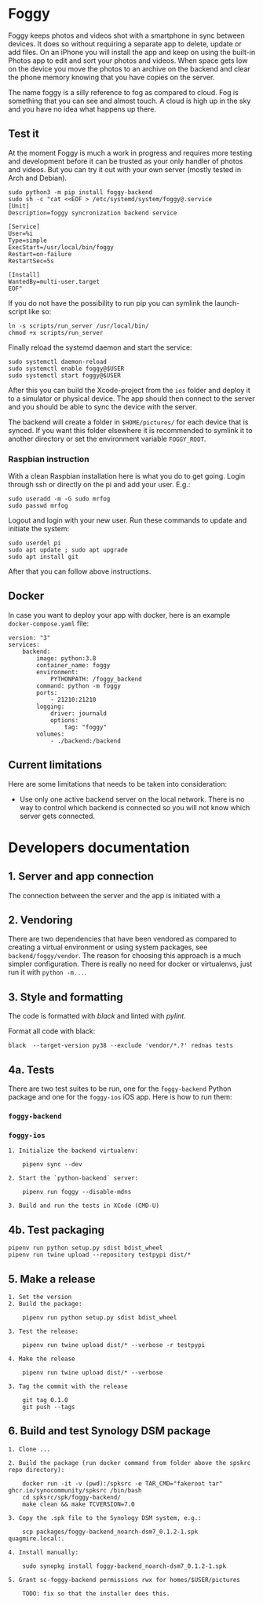 # Foggy

Foggy keeps photos and videos shot with a smartphone in sync between devices. 
It does so without requiring a separate app to delete, update or add files. 
On an iPhone you will install the app and keep on using the built-in Photos
app to edit and sort your photos and videos. When space gets low on the device
you move the photos to an archive on the backend and clear the phone memory 
knowing that you have copies on the server.

The name foggy is a silly reference to fog as compared to cloud. Fog is
something that you can see and almost touch. A cloud is high up in the sky and
you have no idea what happens up there.

## Test it

At the moment Foggy is much a work in progress and requires more testing and 
development before it can be trusted as your only handler of photos and videos.
But you can try it out with your own server (mostly tested in Arch and Debian).

    sudo python3 -m pip install foggy-backend
    sudo sh -c "cat <<EOF > /etc/systemd/system/foggy@.service
    [Unit]
    Description=foggy syncronization backend service

    [Service]
    User=%i
    Type=simple
    ExecStart=/usr/local/bin/foggy
    Restart=on-failure
    RestartSec=5s

    [Install]
    WantedBy=multi-user.target
    EOF"

If you do not have the possibility to run pip you can symlink the launch-script
like so:

    ln -s scripts/run_server /usr/local/bin/
    chmod +x scripts/run_server

Finally reload the systemd daemon and start the service:

    sudo systemctl daemon-reload
    sudo systemctl enable foggy@$USER
    sudo systemctl start foggy@$USER
    
After this you can build the Xcode-project from the `ios` folder and deploy it to
a simulator or physical device. The app should then connect to the server and you
should be able to sync the device with the server.

The backend will create a folder in `$HOME/pictures/` for each device that is 
synced. If you want this folder elsewhere it is recommended to symlink it to
another directory or set the environment variable `FOGGY_ROOT`.


### Raspbian instruction

With a clean Raspbian installation here is what you do to get going. Login through
ssh or directly on the pi and add your user. E.g.:

    sudo useradd -m -G sudo mrfog
    sudo passwd mrfog

Logout and login with your new user. Run these commands to update and initiate the
system:

    sudo userdel pi
    sudo apt update ; sudo apt upgrade
    sudo apt install git
    
After that you can follow above instructions.


## Docker

In case you want to deploy your app with docker, here is an example 
`docker-compose.yaml` file:

    version: "3"
    services:
        backend:
            image: python:3.8
            container_name: foggy
            environment:
                PYTHONPATH: /foggy_backend
            command: python -m foggy
            ports:
                - 21210:21210
            logging:
                driver: journald
                options:
                    tag: "foggy"
            volumes:
                - ./backend:/backend

## Current limitations

Here are some limitations that needs to be taken into consideration:

- Use only one active backend server on the local network. There is no way to control
which backend is connected so you will not know which server gets connected.


# Developers documentation


## 1. Server and app connection

The connection between the server and the app is initiated with a 

## 2. Vendoring

There are two dependencies that have been vendored as compared to creating a
virtual environment or using system packages, see `backend/foggy/vendor`. The
reason for choosing this approach is a much simpler configuration. There is
really no need for docker or virtualenvs, just run it with `python -m...`.

## 3. Style and formatting

The code is formatted with *black* and linted with *pylint*.

Format all code with black:

    black  --target-version py38 --exclude 'vendor/*.?' rednas tests


## 4a. Tests

There are two test suites to be run, one for the `foggy-backend` Python package
and one for the `foggy-ios` iOS app. Here is how to run them:


### `foggy-backend`

### `foggy-ios`

    1. Initialize the backend virtualenv:

        pipenv sync --dev

    2. Start the `python-backend` server:

        pipenv run foggy --disable-mdns

    3. Build and run the tests in XCode (CMD-U)

## 4b. Test packaging

    pipenv run python setup.py sdist bdist_wheel
    pipenv run twine upload --repository testpypi dist/*


## 5. Make a release

    1. Set the version
    2. Build the package:

        pipenv run python setup.py sdist bdist_wheel

    3. Test the release:
        
        pipenv run twine upload dist/* --verbose -r testpypi

    4. Make the release
       
        pipenv run twine upload dist/* --verbose
    
    3. Tag the commit with the release

        git tag 0.1.0
        git push --tags

## 6. Build and test Synology DSM package

    1. Clone ...

    2. Build the package (run docker command from folder above the spskrc repo directory):

        docker run -it -v (pwd):/spksrc -e TAR_CMD="fakeroot tar" ghcr.io/synocommunity/spksrc /bin/bash
        cd spksrc/spk/foggy-backend/
        make clean && make TCVERSION=7.0

    3. Copy the .spk file to the Synology DSM system, e.g.:

        scp packages/foggy-backend_noarch-dsm7_0.1.2-1.spk quagmire.local:.

    4. Install manually:

        sudo synopkg install foggy-backend_noarch-dsm7_0.1.2-1.spk

    5. Grant sc-foggy-backend permissions rwx for homes/$USER/pictures

        TODO: fix so that the installer does this.